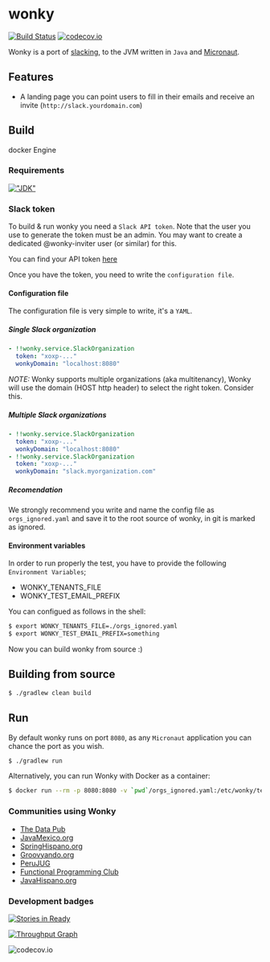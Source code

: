 # wonky
[![Build Status](https://travis-ci.org/domix/wonky.svg)](https://travis-ci.org/domix/wonky)
[![codecov.io](http://codecov.io/github/domix/wonky/coverage.svg?branch=master)](http://codecov.io/github/domix/wonky?branch=master)


Wonky is a port of [slacking](https://github.com/rauchg/slackin/), to the JVM written in `Java` and [Micronaut](http://micronaut.io/).

## Features

- A landing page you can point users to fill in their emails and receive an invite (`http://slack.yourdomain.com`)

## Build

docker Engine

### Requirements

[!["JDK"](https://img.shields.io/badge/JDK-8.0+-F30000.svg?style=flat)](http://www.oracle.com/technetwork/java/javase/downloads/jdk8-downloads-2133151.html)

### Slack token

To build & run wonky you need a `Slack API token`. Note that the user you use to generate the token must be an admin. You may want to create a dedicated @wonky-inviter user (or similar) for this.

You can find your API token [here](http://api.slack.com/web)

Once you have the token, you need to write the `configuration file`.

#### Configuration file

The configuration file is very simple to write, it's a `YAML`.

##### Single Slack organization

```YAML
- !!wonky.service.SlackOrganization
  token: "xoxp-..."
  wonkyDomain: "localhost:8080"
```

*NOTE:* Wonky supports multiple organizations (aka multitenancy), Wonky will use the domain (HOST http header) to select the right token. Consider this.

##### Multiple Slack organizations

```YAML
- !!wonky.service.SlackOrganization
  token: "xoxp-..."
  wonkyDomain: "localhost:8080"
- !!wonky.service.SlackOrganization
  token: "xoxp-..."
  wonkyDomain: "slack.myorganization.com"
``` 

##### Recomendation

We strongly recommend you write and name the config file as `orgs_ignored.yaml` and save it to the root source of wonky, in git is marked as ignored.  

#### Environment variables

In order to run properly the test, you have to provide the following `Environment Variables`;

* WONKY_TENANTS_FILE
* WONKY_TEST_EMAIL_PREFIX

You can configued as follows in the shell:

````bash
$ export WONKY_TENANTS_FILE=./orgs_ignored.yaml
$ export WONKY_TEST_EMAIL_PREFIX=something

````

Now you can build wonky from source :)

## Building from source

```bash
$ ./gradlew clean build
```

## Run

By default wonky runs on port `8080`, as any `Micronaut` application you can chance the port as you wish.


```bash
$ ./gradlew run  
```

Alternatively, you can run Wonky with Docker as a container:


```bash
$ docker run --rm -p 8080:8080 -v `pwd`/orgs_ignored.yaml:/etc/wonky/tenants.yaml  domix/wonky:0.3.7
```

### Communities using Wonky

- [The Data Pub](http://slack.thedata.pub)
- [JavaMexico.org](http://slack.javamexico.org)
- [SpringHispano.org](http://slack.springhispano.org)
- [Groovyando.org](http://slack.groovyando.org)
- [PeruJUG](http://slack.perujug.org/)
- [Functional Programming Club](http://functionalprogramming.club/)
- [JavaHispano.org](http://slack.javahispano.org)

### Development badges

[![Stories in Ready](https://badge.waffle.io/domix/wonky.svg?label=ready&title=Ready)](http://waffle.io/domix/wonky)

[![Throughput Graph](https://graphs.waffle.io/domix/wonky/throughput.svg)](https://waffle.io/domix/wonky/metrics)

![codecov.io](http://codecov.io/github/domix/wonky/branch.svg?branch=master)
